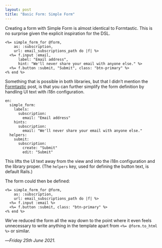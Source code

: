```yaml
---
layout: post
title: "Basic Form: Simple Form"
---
```


Creating a form with Simple Form is almost identical to Formtastic. This is no surprise given the explicit inspiration for the DSL. 

```
<%= simple_form_for @form,
    as: :subscription,
    url: email_subscriptions_path do |f| %>
  <%= f.input :email,
      label: "Email address",
      hint: "We'll never share your email with anyone else." %>
  <%= f.button :submit, "Submit", class: "btn-primary" %>
<% end %>
```

Something that is possible in both libraries, but that I didn’t mention the [Formtastic][ft] post, is that you can further simplify the form definition by handling UI text with i18n configuration.

```
en:
  simple_form:
    labels:
      subscription:
        email: "Email address"
    hints:
      subscription:
        email: "We'll never share your email with anyone else."
  helpers:
    submit:
      subscription:
        create: "Submit"
        edit: "Submit"
```

This lifts the UI text away from the view and into the i18n configuration and the library proper. (The `helpers` key, used for defining the button text, is default Rails.)

The form could then be defined:

```
<%= simple_form_for @form,
    as: :subscription,
    url: email_subscriptions_path do |f| %>
  <%= f.input :email %>
  <%= f.button :submit, class: "btn-primary" %>
<% end %>
```

We’ve reduced the form all the way down to the point where it even feels unnecessary to write anything in the template apart from `<%= @form.to_html %>` or similar.

—*Friday 25th June 2021.*

[ft]: https://www.crossingtheruby.com/2021/06/24/basic-form-formtastic.html
